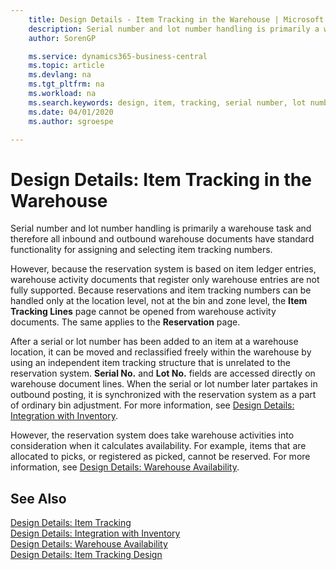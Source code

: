 ```yaml
---
    title: Design Details - Item Tracking in the Warehouse | Microsoft Docs
    description: Serial number and lot number handling is primarily a warehouse task and therefore all inbound and outbound warehouse documents have standard functionality for assigning and selecting item tracking numbers. However, because the reservation system is based on item ledger entries, warehouse activity documents that register only warehouse entries are not fully supported.
    author: SorenGP

    ms.service: dynamics365-business-central
    ms.topic: article
    ms.devlang: na
    ms.tgt_pltfrm: na
    ms.workload: na
    ms.search.keywords: design, item, tracking, serial number, lot number, outbound documents
    ms.date: 04/01/2020
    ms.author: sgroespe

---
```

# Design Details: Item Tracking in the Warehouse
Serial number and lot number handling is primarily a warehouse task and therefore all inbound and outbound warehouse documents have standard functionality for assigning and selecting item tracking numbers.  

However, because the reservation system is based on item ledger entries, warehouse activity documents that register only warehouse entries are not fully supported. Because reservations and item tracking numbers can be handled only at the location level, not at the bin and zone level, the **Item Tracking Lines** page cannot be opened from warehouse activity documents. The same applies to the **Reservation** page.  

After a serial or lot number has been added to an item at a warehouse location, it can be moved and reclassified freely within the warehouse by using an independent item tracking structure that is unrelated to the reservation system. **Serial No.** and **Lot No.** fields are accessed directly on warehouse document lines. When the serial or lot number later partakes in outbound posting, it is synchronized with the reservation system as a part of ordinary bin adjustment. For more information, see [Design Details: Integration with Inventory](design-details-integration-with-inventory.md).  

However, the reservation system does take warehouse activities into consideration when it calculates availability. For example, items that are allocated to picks, or registered as picked, cannot be reserved. For more information, see [Design Details: Warehouse Availability](design-details-availability-in-the-warehouse.md).

## See Also  
[Design Details: Item Tracking](design-details-item-tracking.md)  
[Design Details: Integration with Inventory](design-details-integration-with-inventory.md)  
[Design Details: Warehouse Availability](design-details-availability-in-the-warehouse.md)  
[Design Details: Item Tracking Design](design-details-item-tracking-design.md)
